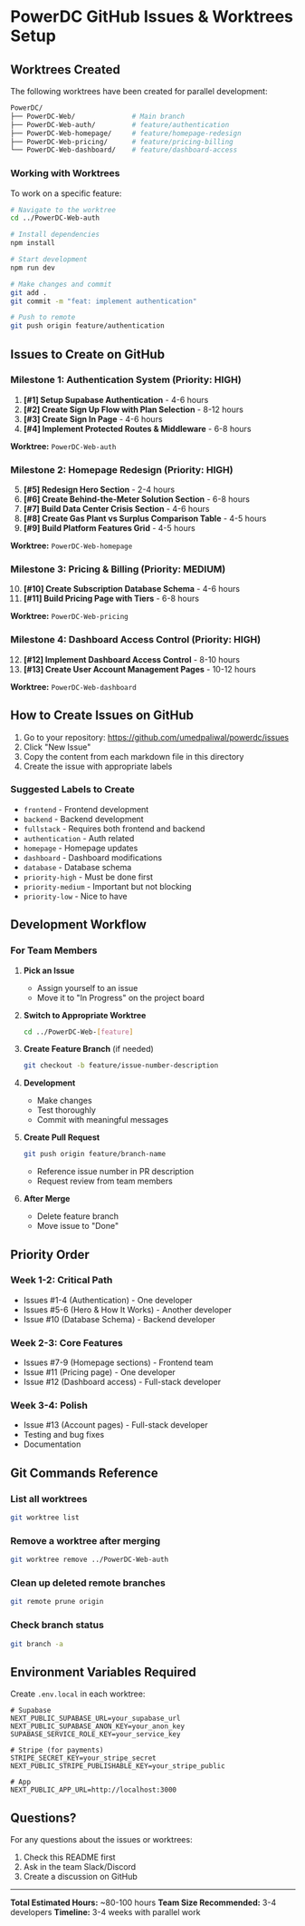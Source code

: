 # PowerDC GitHub Issues & Worktrees Setup

## Worktrees Created

The following worktrees have been created for parallel development:

```bash
PowerDC/
├── PowerDC-Web/              # Main branch
├── PowerDC-Web-auth/         # feature/authentication
├── PowerDC-Web-homepage/     # feature/homepage-redesign  
├── PowerDC-Web-pricing/      # feature/pricing-billing
└── PowerDC-Web-dashboard/    # feature/dashboard-access
```

### Working with Worktrees

To work on a specific feature:
```bash
# Navigate to the worktree
cd ../PowerDC-Web-auth

# Install dependencies
npm install

# Start development
npm run dev

# Make changes and commit
git add .
git commit -m "feat: implement authentication"

# Push to remote
git push origin feature/authentication
```

## Issues to Create on GitHub

### Milestone 1: Authentication System (Priority: HIGH)
1. **[#1] Setup Supabase Authentication** - 4-6 hours
2. **[#2] Create Sign Up Flow with Plan Selection** - 8-12 hours  
3. **[#3] Create Sign In Page** - 4-6 hours
4. **[#4] Implement Protected Routes & Middleware** - 6-8 hours

**Worktree:** `PowerDC-Web-auth`

### Milestone 2: Homepage Redesign (Priority: HIGH)
5. **[#5] Redesign Hero Section** - 2-4 hours
6. **[#6] Create Behind-the-Meter Solution Section** - 6-8 hours
7. **[#7] Build Data Center Crisis Section** - 4-6 hours
8. **[#8] Create Gas Plant vs Surplus Comparison Table** - 4-5 hours
9. **[#9] Build Platform Features Grid** - 4-5 hours

**Worktree:** `PowerDC-Web-homepage`

### Milestone 3: Pricing & Billing (Priority: MEDIUM)
10. **[#10] Create Subscription Database Schema** - 4-6 hours
11. **[#11] Build Pricing Page with Tiers** - 6-8 hours

**Worktree:** `PowerDC-Web-pricing`

### Milestone 4: Dashboard Access Control (Priority: HIGH)
12. **[#12] Implement Dashboard Access Control** - 8-10 hours
13. **[#13] Create User Account Management Pages** - 10-12 hours

**Worktree:** `PowerDC-Web-dashboard`

## How to Create Issues on GitHub

1. Go to your repository: https://github.com/umedpaliwal/powerdc/issues
2. Click "New Issue"
3. Copy the content from each markdown file in this directory
4. Create the issue with appropriate labels

### Suggested Labels to Create
- `frontend` - Frontend development
- `backend` - Backend development
- `fullstack` - Requires both frontend and backend
- `authentication` - Auth related
- `homepage` - Homepage updates
- `dashboard` - Dashboard modifications
- `database` - Database schema
- `priority-high` - Must be done first
- `priority-medium` - Important but not blocking
- `priority-low` - Nice to have

## Development Workflow

### For Team Members

1. **Pick an Issue**
   - Assign yourself to an issue
   - Move it to "In Progress" on the project board

2. **Switch to Appropriate Worktree**
   ```bash
   cd ../PowerDC-Web-[feature]
   ```

3. **Create Feature Branch** (if needed)
   ```bash
   git checkout -b feature/issue-number-description
   ```

4. **Development**
   - Make changes
   - Test thoroughly
   - Commit with meaningful messages

5. **Create Pull Request**
   ```bash
   git push origin feature/branch-name
   ```
   - Reference issue number in PR description
   - Request review from team members

6. **After Merge**
   - Delete feature branch
   - Move issue to "Done"

## Priority Order

### Week 1-2: Critical Path
- Issues #1-4 (Authentication) - One developer
- Issues #5-6 (Hero & How It Works) - Another developer
- Issue #10 (Database Schema) - Backend developer

### Week 2-3: Core Features  
- Issues #7-9 (Homepage sections) - Frontend team
- Issue #11 (Pricing page) - One developer
- Issue #12 (Dashboard access) - Full-stack developer

### Week 3-4: Polish
- Issue #13 (Account pages) - Full-stack developer
- Testing and bug fixes
- Documentation

## Git Commands Reference

### List all worktrees
```bash
git worktree list
```

### Remove a worktree after merging
```bash
git worktree remove ../PowerDC-Web-auth
```

### Clean up deleted remote branches
```bash
git remote prune origin
```

### Check branch status
```bash
git branch -a
```

## Environment Variables Required

Create `.env.local` in each worktree:
```env
# Supabase
NEXT_PUBLIC_SUPABASE_URL=your_supabase_url
NEXT_PUBLIC_SUPABASE_ANON_KEY=your_anon_key
SUPABASE_SERVICE_ROLE_KEY=your_service_key

# Stripe (for payments)
STRIPE_SECRET_KEY=your_stripe_secret
NEXT_PUBLIC_STRIPE_PUBLISHABLE_KEY=your_stripe_public

# App
NEXT_PUBLIC_APP_URL=http://localhost:3000
```

## Questions?

For any questions about the issues or worktrees:
1. Check this README first
2. Ask in the team Slack/Discord
3. Create a discussion on GitHub

---

**Total Estimated Hours:** ~80-100 hours
**Team Size Recommended:** 3-4 developers
**Timeline:** 3-4 weeks with parallel work